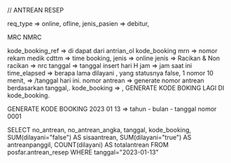 // ANTREAN RESEP


req_type => online, ofline,
jenis_pasien => debitur,




<!-- jenis pasien -->

MRC 
NMRC


kode_booking_ref => di dapat dari antrian_ol kode_booking
mrn => nomor rekam medik
cdttm => time booking,
jenis => online
jenis => Racikan & Non racikan => nrc
tanggal => tanggal insert hari H
jam => jam saat ini
time_elapsed => berapa lama dilayani , yang statusnya false,
1 nomor 10 menit, => /tanggal hari ini.
nomor antrean => generate nomor antrean berdasarkan tanggal,.
kode_booking => ,
GENERATE KODE BOKING LAGI DI kode_booking.

GENERATE KODE BOOKING
2023 01 13 => tahun - bulan - tanggal
nomor 0001



SELECT no_antrean, no_antrean_angka, tanggal, kode_booking, SUM(dilayani="false") AS sisaantrean, SUM(dilayani="true") AS antreanpanggil, 
COUNT(dilayani) AS totalantrean FROM posfar.antrean_resep WHERE  tanggal="2023-01-13"



